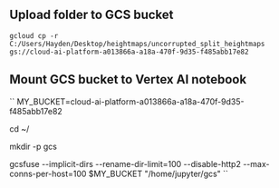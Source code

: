 ## Upload folder to GCS bucket
``
gcloud cp -r C:/Users/Hayden/Desktop/heightmaps/uncorrupted_split_heightmaps gs://cloud-ai-platform-a013866a-a18a-470f-9d35-f485abb17e82
``

## Mount GCS bucket to Vertex AI notebook
``
MY_BUCKET=cloud-ai-platform-a013866a-a18a-470f-9d35-f485abb17e82

cd ~/

mkdir -p gcs

gcsfuse --implicit-dirs --rename-dir-limit=100 --disable-http2 --max-conns-per-host=100 $MY_BUCKET "/home/jupyter/gcs"
``
